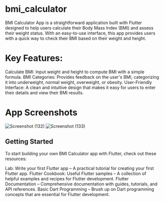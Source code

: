 # bmi_calculator

BMI Calculator App is a straightforward application built with Flutter designed to help users calculate their Body Mass Index (BMI) and assess their weight status. With an easy-to-use interface, this app provides users with a quick way to check their BMI based on their weight and height.

# Key Features:

Calculate BMI: Input weight and height to compute BMI with a simple formula.
BMI Categories: Provides feedback on the user's BMI, categorizing it into underweight, normal weight, overweight, or obesity.
User-Friendly Interface: A clean and intuitive design that makes it easy for users to enter their details and view their BMI results.

# App Screenshots

![Screenshot (132)](https://github.com/user-attachments/assets/3b6a63a7-6fc9-48bb-9ec8-d9bb3f81ae68)
![Screenshot (133)](https://github.com/user-attachments/assets/5ffb5c03-3de4-4a5c-bf22-a356a420daf3)

## Getting Started

To start building your own BMI Calculator app with Flutter, check out these resources:

Lab: Write your first Flutter app – A practical tutorial for creating your first Flutter app.
Flutter Cookbook: Useful Flutter samples – A collection of helpful examples and recipes for Flutter development.
Flutter Documentation – Comprehensive documentation with guides, tutorials, and API references.
Basic Dart Programming – Brush up on Dart programming concepts that are essential for Flutter development.
